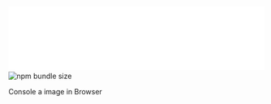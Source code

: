<picture>
  <source media="(prefers-color-scheme: dark)" srcset="./README/light-title.svg">
  <source media="(prefers-color-scheme: light)" srcset="./README/dark-title.svg">
  <img alt="console.image." src="./README/light-title.svg">
</picture>

<img alt="npm bundle size" src="https://img.shields.io/bundlephobia/minzip/@consolejs/console.image">

Console a image in Browser

